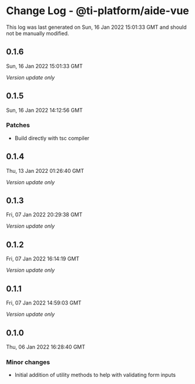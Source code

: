 # Change Log - @ti-platform/aide-vue

This log was last generated on Sun, 16 Jan 2022 15:01:33 GMT and should not be manually modified.

## 0.1.6
Sun, 16 Jan 2022 15:01:33 GMT

_Version update only_

## 0.1.5
Sun, 16 Jan 2022 14:12:56 GMT

### Patches

- Build directly with tsc compiler

## 0.1.4
Thu, 13 Jan 2022 01:26:40 GMT

_Version update only_

## 0.1.3
Fri, 07 Jan 2022 20:29:38 GMT

_Version update only_

## 0.1.2
Fri, 07 Jan 2022 16:14:19 GMT

_Version update only_

## 0.1.1
Fri, 07 Jan 2022 14:59:03 GMT

_Version update only_

## 0.1.0
Thu, 06 Jan 2022 16:28:40 GMT

### Minor changes

- Initial addition of utility methods to help with validating form inputs

